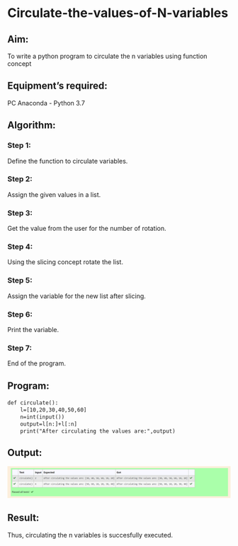 # Circulate-the-values-of-N-variables
## Aim:
To write a python program to circulate the n variables using function concept
## Equipment’s required:
PC
Anaconda - Python 3.7
## Algorithm: 
### Step 1:
Define the function to circulate variables.
### Step 2:
Assign the given values in a list.
### Step 3: 
Get the value from the user for the number of rotation.
### Step 4: 
Using the slicing concept rotate the list.
### Step 5:
Assign the variable for the new list after slicing.
### Step 6:
Print the variable.  
### Step 7:
End of the program.
## Program:
```
def circulate():
    l=[10,20,30,40,50,60]
    n=int(input())
    output=l[n:]+l[:n]
    print("After circulating the values are:",output)
```
## Output:
![Ex02Output](./Ex02Output.png)
## Result:
Thus, circulating the n variables is succesfully executed.